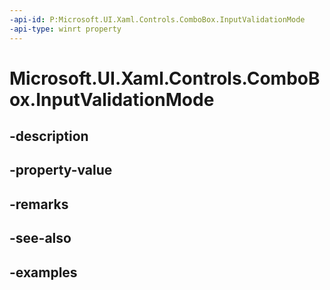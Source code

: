 ```yaml
---
-api-id: P:Microsoft.UI.Xaml.Controls.ComboBox.InputValidationMode
-api-type: winrt property
---
```


# Microsoft.UI.Xaml.Controls.ComboBox.InputValidationMode

<!--
public Microsoft.UI.Xaml.Controls.InputValidationMode InputValidationMode { get; set; }
-->


## -description

## -property-value

## -remarks

## -see-also

## -examples


